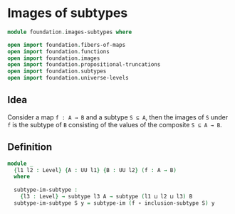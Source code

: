 #  Images of subtypes

```agda
module foundation.images-subtypes where

open import foundation.fibers-of-maps
open import foundation.functions
open import foundation.images
open import foundation.propositional-truncations
open import foundation.subtypes
open import foundation.universe-levels
```

## Idea

Consider a map `f : A → B` and a subtype `S ⊆ A`, then the images of `S` under `f` is the subtype of `B` consisting of the values of the composite `S ⊆ A → B`.

## Definition

```agda
module _
  {l1 l2 : Level} {A : UU l1} {B : UU l2} (f : A → B)
  where
  
  subtype-im-subtype :
    {l3 : Level} → subtype l3 A → subtype (l1 ⊔ l2 ⊔ l3) B
  subtype-im-subtype S y = subtype-im (f ∘ inclusion-subtype S) y
```
